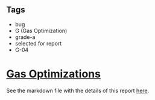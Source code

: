## Tags

- bug
- G (Gas Optimization)
- grade-a
- selected for report
- G-04

# [Gas Optimizations](https://github.com/code-423n4/2022-12-caviar-findings/issues/62) 

See the markdown file with the details of this report [here](https://github.com/code-423n4/2022-12-caviar-findings/blob/main/data/Rolezn-G.md).